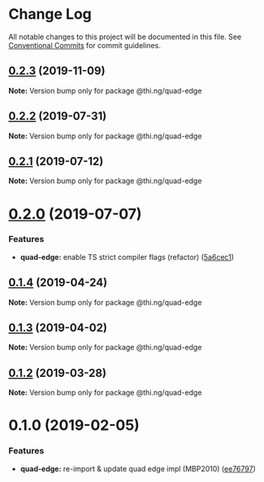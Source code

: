 # Change Log

All notable changes to this project will be documented in this file.
See [Conventional Commits](https://conventionalcommits.org) for commit guidelines.

## [0.2.3](https://github.com/thi-ng/umbrella/compare/@thi.ng/quad-edge@0.2.2...@thi.ng/quad-edge@0.2.3) (2019-11-09)

**Note:** Version bump only for package @thi.ng/quad-edge





## [0.2.2](https://github.com/thi-ng/umbrella/compare/@thi.ng/quad-edge@0.2.1...@thi.ng/quad-edge@0.2.2) (2019-07-31)

**Note:** Version bump only for package @thi.ng/quad-edge





## [0.2.1](https://github.com/thi-ng/umbrella/compare/@thi.ng/quad-edge@0.2.0...@thi.ng/quad-edge@0.2.1) (2019-07-12)

**Note:** Version bump only for package @thi.ng/quad-edge





# [0.2.0](https://github.com/thi-ng/umbrella/compare/@thi.ng/quad-edge@0.1.4...@thi.ng/quad-edge@0.2.0) (2019-07-07)


### Features

* **quad-edge:** enable TS strict compiler flags (refactor) ([5a6cec1](https://github.com/thi-ng/umbrella/commit/5a6cec1))





## [0.1.4](https://github.com/thi-ng/umbrella/compare/@thi.ng/quad-edge@0.1.3...@thi.ng/quad-edge@0.1.4) (2019-04-24)

**Note:** Version bump only for package @thi.ng/quad-edge





## [0.1.3](https://github.com/thi-ng/umbrella/compare/@thi.ng/quad-edge@0.1.2...@thi.ng/quad-edge@0.1.3) (2019-04-02)

**Note:** Version bump only for package @thi.ng/quad-edge





## [0.1.2](https://github.com/thi-ng/umbrella/compare/@thi.ng/quad-edge@0.1.1...@thi.ng/quad-edge@0.1.2) (2019-03-28)

**Note:** Version bump only for package @thi.ng/quad-edge







# 0.1.0 (2019-02-05)


### Features

* **quad-edge:** re-import & update quad edge impl (MBP2010) ([ee76797](https://github.com/thi-ng/umbrella/commit/ee76797))
